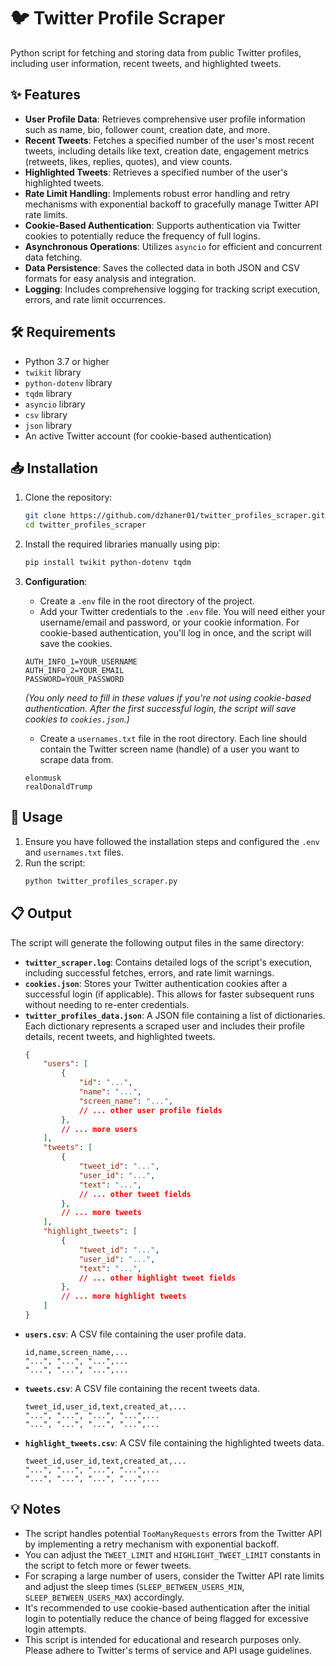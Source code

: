 # 🐦 Twitter Profile Scraper

Python script for fetching and storing data from public Twitter profiles, including user information, recent tweets, and highlighted tweets.

## ✨ Features

- **User Profile Data**: Retrieves comprehensive user profile information such as name, bio, follower count, creation date, and more.
- **Recent Tweets**: Fetches a specified number of the user's most recent tweets, including details like text, creation date, engagement metrics (retweets, likes, replies, quotes), and view counts.
- **Highlighted Tweets**:  Retrieves a specified number of the user's highlighted tweets.
- **Rate Limit Handling**: Implements robust error handling and retry mechanisms with exponential backoff to gracefully manage Twitter API rate limits.
- **Cookie-Based Authentication**: Supports authentication via Twitter cookies to potentially reduce the frequency of full logins.
- **Asynchronous Operations**: Utilizes `asyncio` for efficient and concurrent data fetching.
- **Data Persistence**: Saves the collected data in both JSON and CSV formats for easy analysis and integration.
- **Logging**: Includes comprehensive logging for tracking script execution, errors, and rate limit occurrences.

## 🛠 Requirements

- Python 3.7 or higher
- `twikit` library
- `python-dotenv` library
- `tqdm` library
- `asyncio` library
- `csv` library
- `json` library
- An active Twitter account (for cookie-based authentication)

## 📥 Installation

1. Clone the repository:
    ```bash
    git clone https://github.com/dzhaner01/twitter_profiles_scraper.git
    cd twitter_profiles_scraper
    ```

2. Install the required libraries manually using pip:
    ```bash
    pip install twikit python-dotenv tqdm
    ```

3. **Configuration**:
    - Create a `.env` file in the root directory of the project.
    - Add your Twitter credentials to the `.env` file. You will need either your username/email and password, or your cookie information. For cookie-based authentication, you'll log in once, and the script will save the cookies.

    ```dotenv
    AUTH_INFO_1=YOUR_USERNAME
    AUTH_INFO_2=YOUR_EMAIL
    PASSWORD=YOUR_PASSWORD
    ```
    *(You only need to fill in these values if you're not using cookie-based authentication. After the first successful login, the script will save cookies to `cookies.json`.)*

    - Create a `usernames.txt` file in the root directory. Each line should contain the Twitter screen name (handle) of a user you want to scrape data from.

    ```plaintext
    elonmusk
    realDonaldTrump
    ```

## 🚀 Usage

1. Ensure you have followed the installation steps and configured the `.env` and `usernames.txt` files.
2. Run the script:
    ```bash
    python twitter_profiles_scraper.py
    ```

## 📋 Output

The script will generate the following output files in the same directory:

- **`twitter_scraper.log`**: Contains detailed logs of the script's execution, including successful fetches, errors, and rate limit warnings.
- **`cookies.json`**: Stores your Twitter authentication cookies after a successful login (if applicable). This allows for faster subsequent runs without needing to re-enter credentials.
- **`twitter_profiles_data.json`**: A JSON file containing a list of dictionaries. Each dictionary represents a scraped user and includes their profile details, recent tweets, and highlighted tweets.
    ```json
    {
        "users": [
            {
                "id": "...",
                "name": "...",
                "screen_name": "...",
                // ... other user profile fields
            },
            // ... more users
        ],
        "tweets": [
            {
                "tweet_id": "...",
                "user_id": "...",
                "text": "...",
                // ... other tweet fields
            },
            // ... more tweets
        ],
        "highlight_tweets": [
            {
                "tweet_id": "...",
                "user_id": "...",
                "text": "...",
                // ... other highlight tweet fields
            },
            // ... more highlight tweets
        ]
    }
    ```
- **`users.csv`**: A CSV file containing the user profile data.
    ```csv
    id,name,screen_name,...
    "...", "...", "...",...
    "...", "...", "...",...
    ```
- **`tweets.csv`**: A CSV file containing the recent tweets data.
    ```csv
    tweet_id,user_id,text,created_at,...
    "...", "...", "...", "...",...
    "...", "...", "...", "...",...
    ```
- **`highlight_tweets.csv`**: A CSV file containing the highlighted tweets data.
    ```csv
    tweet_id,user_id,text,created_at,...
    "...", "...", "...", "...",...
    "...", "...", "...", "...",...
    ```

## 💡 Notes

- The script handles potential `TooManyRequests` errors from the Twitter API by implementing a retry mechanism with exponential backoff.
- You can adjust the `TWEET_LIMIT` and `HIGHLIGHT_TWEET_LIMIT` constants in the script to fetch more or fewer tweets.
- For scraping a large number of users, consider the Twitter API rate limits and adjust the sleep times (`SLEEP_BETWEEN_USERS_MIN`, `SLEEP_BETWEEN_USERS_MAX`) accordingly.
- It's recommended to use cookie-based authentication after the initial login to potentially reduce the chance of being flagged for excessive login attempts.
- This script is intended for educational and research purposes only. Please adhere to Twitter's terms of service and API usage guidelines.